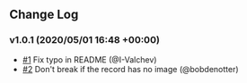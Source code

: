 ## Change Log

### v1.0.1 (2020/05/01 16:48 +00:00)
- [#1](https://github.com/I-Valchev/image-extension/pull/1) Fix typo in README (@I-Valchev)
- [#2](https://github.com/I-Valchev/image-extension/pull/2) Don't break if the record has no image (@bobdenotter)